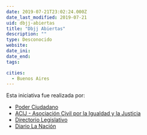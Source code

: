 ```yaml
---
date: 2019-07-21T23:02:24.000Z
date_last_modified: 2019-07-21
uid: dbjj-abiertas
title: "Dbjj Abiertas"
description: ""
type: Desconocido
website: 
date_ini: 
date_end: 
tags:

cities: 
  - Buenos Aires
---
```


Esta iniciativa fue realizada por:

- [Poder Ciudadano](/i/poder-ciudadano.html)
- [ACIJ - Asociación Civil por la Igualdad y la Justicia](/i/acij.html)
- [Directorio Legislativo](/i/directorio-legislativo.html)
- [Diario La Nación](/i/diario-la-nacion.html)

